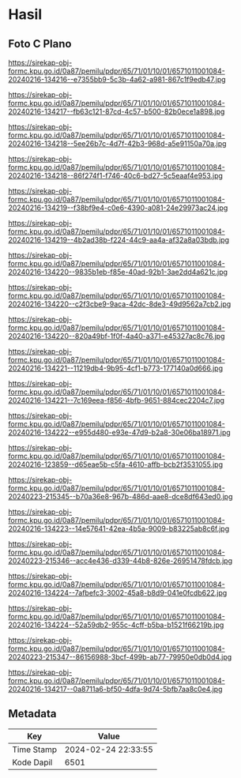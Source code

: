 # Hasil

## Foto C Plano

https://sirekap-obj-formc.kpu.go.id/0a87/pemilu/pdpr/65/71/01/10/01/6571011001084-20240216-134216--e7355bb9-5c3b-4a62-a981-867c1f9edb47.jpg

https://sirekap-obj-formc.kpu.go.id/0a87/pemilu/pdpr/65/71/01/10/01/6571011001084-20240216-134217--fb63c121-87cd-4c57-b500-82b0ece1a898.jpg

https://sirekap-obj-formc.kpu.go.id/0a87/pemilu/pdpr/65/71/01/10/01/6571011001084-20240216-134218--5ee26b7c-4d7f-42b3-968d-a5e91150a70a.jpg

https://sirekap-obj-formc.kpu.go.id/0a87/pemilu/pdpr/65/71/01/10/01/6571011001084-20240216-134218--86f274f1-f746-40c6-bd27-5c5eaaf4e953.jpg

https://sirekap-obj-formc.kpu.go.id/0a87/pemilu/pdpr/65/71/01/10/01/6571011001084-20240216-134219--f38bf9e4-c0e6-4390-a081-24e29973ac24.jpg

https://sirekap-obj-formc.kpu.go.id/0a87/pemilu/pdpr/65/71/01/10/01/6571011001084-20240216-134219--4b2ad38b-f224-44c9-aa4a-af32a8a03bdb.jpg

https://sirekap-obj-formc.kpu.go.id/0a87/pemilu/pdpr/65/71/01/10/01/6571011001084-20240216-134220--9835b1eb-f85e-40ad-92b1-3ae2dd4a621c.jpg

https://sirekap-obj-formc.kpu.go.id/0a87/pemilu/pdpr/65/71/01/10/01/6571011001084-20240216-134220--c2f3cbe9-9aca-42dc-8de3-49d9562a7cb2.jpg

https://sirekap-obj-formc.kpu.go.id/0a87/pemilu/pdpr/65/71/01/10/01/6571011001084-20240216-134220--820a49bf-1f0f-4a40-a371-e45327ac8c76.jpg

https://sirekap-obj-formc.kpu.go.id/0a87/pemilu/pdpr/65/71/01/10/01/6571011001084-20240216-134221--11219db4-9b95-4cf1-b773-177140a0d666.jpg

https://sirekap-obj-formc.kpu.go.id/0a87/pemilu/pdpr/65/71/01/10/01/6571011001084-20240216-134221--7c169eea-f856-4bfb-9651-884cec2204c7.jpg

https://sirekap-obj-formc.kpu.go.id/0a87/pemilu/pdpr/65/71/01/10/01/6571011001084-20240216-134222--e955d480-e93e-47d9-b2a8-30e06ba18971.jpg

https://sirekap-obj-formc.kpu.go.id/0a87/pemilu/pdpr/65/71/01/10/01/6571011001084-20240216-123859--d65eae5b-c5fa-4610-affb-bcb2f3531055.jpg

https://sirekap-obj-formc.kpu.go.id/0a87/pemilu/pdpr/65/71/01/10/01/6571011001084-20240223-215345--b70a36e8-967b-486d-aae8-dce8df643ed0.jpg

https://sirekap-obj-formc.kpu.go.id/0a87/pemilu/pdpr/65/71/01/10/01/6571011001084-20240216-134223--14e57641-42ea-4b5a-9009-b83225ab8c6f.jpg

https://sirekap-obj-formc.kpu.go.id/0a87/pemilu/pdpr/65/71/01/10/01/6571011001084-20240223-215346--acc4e436-d339-44b8-826e-26951478fdcb.jpg

https://sirekap-obj-formc.kpu.go.id/0a87/pemilu/pdpr/65/71/01/10/01/6571011001084-20240216-134224--7afbefc3-3002-45a8-b8d9-041e0fcdb622.jpg

https://sirekap-obj-formc.kpu.go.id/0a87/pemilu/pdpr/65/71/01/10/01/6571011001084-20240216-134224--52a59db2-955c-4cff-b5ba-b1521f66219b.jpg

https://sirekap-obj-formc.kpu.go.id/0a87/pemilu/pdpr/65/71/01/10/01/6571011001084-20240223-215347--86156988-3bcf-499b-ab77-79950e0db0d4.jpg

https://sirekap-obj-formc.kpu.go.id/0a87/pemilu/pdpr/65/71/01/10/01/6571011001084-20240216-134217--0a8711a6-bf50-4dfa-9d74-5bfb7aa8c0e4.jpg


## Metadata

| Key        | Value               |
| ---------- | ------------------- |
| Time Stamp | 2024-02-24 22:33:55 |
| Kode Dapil | 6501                |



